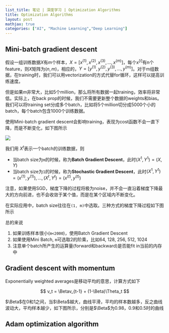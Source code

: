 ```yaml
---
list_title: 笔记 | 深度学习 | Optimization Algorithms
title: Optimization Algorithms
layout: post
mathjax: true
categories: ["AI", "Machine Learning","Deep Learning"]
---
```


## Mini-batch gradient descent

假设一组训练数据$X$有$m$个样本，$X = [x^{(1)},x^{(2)},x^{(3)},...,x^{(m)}]$，每个$x^{[i]}$有n个feature，则$X$矩阵为$(n, m)$，相应的，$Y=[y^{(1)},y^{(2)},y^{(3)},...,y^{(m)}]$。对于m组数据，在training时，我们可以用vectorization的方式代替for循环，这样可以提高训练速度。

但是如果$m$非常大，比如5个million，那么将所有数据一起training，效率将非常低。实际上，在back prop的时候，我们不需要更新整个数据的weights和bias。我们可以将training set分成多个batch，比如将5个million切分成5000个小的batch，每个batch包含1000个训练数据。

使用Mini-batch gradient descent会影响training，表现为cost函数不会一直下降，而是不断变化，如下图所示

<img src="{{site.baseurl}}/assets/images/2018/02/dp-ht-07.png">

我们用 $X^{{t}}$表示一个batch的训练数据，则

- 当batch size为`m`的时候，称为**Batch Gradient Descent**，此时$(X^{{1}}, Y^{{1}}) = (X, Y)$
- 当batch size为`1`的时候，称为**Stochastic Gradient Descent**，此时$(X^{{1}}, Y^{{1}}) = (x^{(1)}, y^{(1)}), ..., (X^{{t}}, Y^{{t}}) = (x^{(t)}, y^{(t)})$

注意，如果使用SGD，梯度下降的过程将极为noise，并不会一直沿着梯度下降最大的方向前进，也不会收敛于某个值，而是在某个区域内不断变化。

在实际应用中，batch size往往在`(1, m)`中选取。三种方式的梯度下降过程如下图所示


总的来说

1. 如果训练样本很小(`m<2000`)，使用Batch Gradient Descent
2. 如果使用Mini Batch, `m`可选取2的阶乘，比如64, 128, 256, 512, 1024
3. 注意单个batch所产生的运算量(forward和backward)是否能fit in当前的内存中

## Gradient descent with momentum

Exponentially weighted averages是移动平均的意思，计算方式如下

$$
v_t = \Betav_{t-1} + (1-\Beta)\Theta_t
$$

$\Beta$在0和1之间，当$\Beta$越大，曲线平滑，平均的样本数越多，反之曲线波动大，平均样本越少，如下图所示，分别是$\Beta$为0.98，0.9和0.5时的曲线



## Adam optimization algorithm